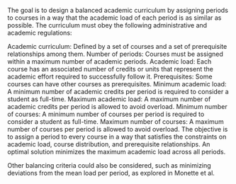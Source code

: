 The goal is to design a balanced academic curriculum by assigning periods to courses in a way that the academic load of each period is as similar as possible. The curriculum must obey the following administrative and academic regulations:

Academic curriculum: Defined by a set of courses and a set of prerequisite relationships among them.
Number of periods: Courses must be assigned within a maximum number of academic periods.
Academic load: Each course has an associated number of credits or units that represent the academic effort required to successfully follow it.
Prerequisites: Some courses can have other courses as prerequisites.
Minimum academic load: A minimum number of academic credits per period is required to consider a student as full-time.
Maximum academic load: A maximum number of academic credits per period is allowed to avoid overload.
Minimum number of courses: A minimum number of courses per period is required to consider a student as full-time.
Maximum number of courses: A maximum number of courses per period is allowed to avoid overload.
The objective is to assign a period to every course in a way that satisfies the constraints on academic load, course distribution, and prerequisite relationships. An optimal solution minimizes the maximum academic load across all periods.

Other balancing criteria could also be considered, such as minimizing deviations from the mean load per period, as explored in Monette et al.